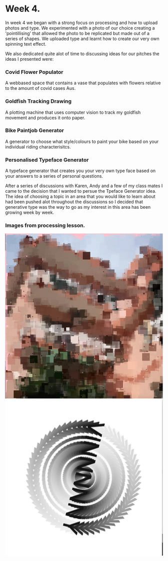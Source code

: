 # Week 4.
In week 4 we began with a strong focus on processing and how to upload photos and type. We experimented with a photo of our choice creating a 'pointillising' that allowed the photo to be replicated but made out of a series of shapes. We uploaded type and learnt how to create our very own spinning text effect. 

We also dedicated quite alot of time to discussing ideas for our pitches the ideas I presented were: <br/>
### Covid Flower Populator
A webbased space that contains a vase that populates with flowers relative to the amount of covid cases Aus.
### Goldfish Tracking Drawing
A plotting machine that uses computer vision to track my goldfish movement and produces it onto paper. 
### Bike Paintjob Generator
A generator to choose what style/colours to paint your bike based on your individual riding characterisitcs. 
### Personalised Typeface Generator
A typeface generator that creates you your very own type face based on your answers to a series of personal questions. <br/>

After a series of discussions with Karen, Andy and a few of my class mates I came to the decision that I wanted to persue the Tpeface Generator idea. The idea of choosing a topic in an area that you would like to learn about had been pushed alot throughout the discussions so I decided that generative type was the way to go as my interest in this area has been growing week by week.<br/>

### Images from processing lesson.  
<img src= https://github.com/V1NNYB4RT3L5/Slave-To-The-Algorithm-/blob/master/Week%2004./Screen%20Shot%202020-08-14%20at%2011.06.17%20am.png>
<img src= https://github.com/V1NNYB4RT3L5/Slave-To-The-Algorithm-/blob/master/Week%2004./Screen%20Shot%202020-08-14%20at%202.10.15%20pm.png>
